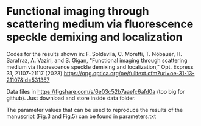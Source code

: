 # Functional imaging through scattering medium via fluorescence speckle demixing and localization

Codes for the results shown in: 
F. Soldevila, C. Moretti, T. Nöbauer, H. Sarafraz, A. Vaziri, and S. Gigan, "Functional imaging through scattering medium via fluorescence speckle demixing and localization," Opt. Express 31, 21107-21117 (2023) 
https://opg.optica.org/oe/fulltext.cfm?uri=oe-31-13-21107&id=531357

Data files in https://figshare.com/s/6e03c52b7aaefc6afd0a (too big for github). Just download and store inside data folder.

The parameter values that can be used to reproduce the results of the manuscript (Fig.3 and Fig.5) can be found in parameters.txt

